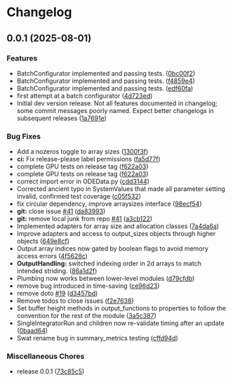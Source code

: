 # Changelog

## 0.0.1 (2025-08-01)


### Features

* BatchConfigurator implemented and passing tests. ([0bc00f2](https://github.com/ccam80/smc/commit/0bc00f22422238ac8fcfe68fc07691de07757945))
* BatchConfigurator implemented and passing tests. ([f4859e4](https://github.com/ccam80/smc/commit/f4859e448893f6a5738297cb9bca2a1987248fe9))
* BatchConfigurator implemented and passing tests. ([edf60fa](https://github.com/ccam80/smc/commit/edf60faf40febc0b652a7f18d8c79f7c72a8fe0a))
* first attempt at a batch configurator ([4d723ed](https://github.com/ccam80/smc/commit/4d723edb192159b97d999bd2e011d1c65d108b05))
* Initial dev version release. Not all features documented in changelog; some commit messages poorly named. Expect better changelogs in subsequent releases ([1a7691e](https://github.com/ccam80/smc/commit/1a7691e31352cd1e6ff66538c96caa223e2f364d))


### Bug Fixes

* Add a nozeros toggle to array sizes ([1300f3f](https://github.com/ccam80/smc/commit/1300f3f7285062bcda5ab7278ed0ab3cd2daa9de))
* **ci:** Fix release-please label permissions ([fa5d77f](https://github.com/ccam80/smc/commit/fa5d77f2292555475ec6e638cf11de0ccd90e45e))
* complete GPU tests on release tag ([f622a03](https://github.com/ccam80/smc/commit/f622a03e0445c6ae9088153c7a0811190eb81089))
* complete GPU tests on release tag ([f622a03](https://github.com/ccam80/smc/commit/f622a03e0445c6ae9088153c7a0811190eb81089))
* correct import error in ODEData.py ([cdd3144](https://github.com/ccam80/smc/commit/cdd3144e6a715284d6fc76f6670351f3f726607b))
* Corrected ancient typo in SystemValues that made all parameter setting invalid, confirmed test coverage ([c05f532](https://github.com/ccam80/smc/commit/c05f5326f4187c95c8c64cd0de68afa9ff193d96))
* fix circular dependency, improve arraysizes interface ([98ecf54](https://github.com/ccam80/smc/commit/98ecf54d0751491634d3fad39aa3a5331cdcf28f))
* **git:** close issue [#41](https://github.com/ccam80/smc/issues/41) ([da83993](https://github.com/ccam80/smc/commit/da83993e0997194fa3c569ab451868c53fe5a3c4))
* **git:** remove local junk from repo [#41](https://github.com/ccam80/smc/issues/41) ([a3cb122](https://github.com/ccam80/smc/commit/a3cb1224cb61a2da412b544512dcf5a5f9acf116))
* Implemented adapters for array size and allocation classes ([7a4da6a](https://github.com/ccam80/smc/commit/7a4da6a4f6a3c586e2024c29c5a924c4328c006a))
* Improve adapters and access to output_sizes objects through higher objects ([649e8cf](https://github.com/ccam80/smc/commit/649e8cf8e94e10dce28e67bcad303e46cb98efc0))
* Output array indices now gated by boolean flags to avoid memory access errors ([4f5628c](https://github.com/ccam80/smc/commit/4f5628ce3fad9e57c6a03bcde65a032bc7b27428))
* **OutputHandling:** switched indexing order in 2d arrays to match intended striding. ([86a1d2f](https://github.com/ccam80/smc/commit/86a1d2f5f7622b51f302c56e330b51a7293c542f))
* Plumbing now works between lower-level modules ([d79cfdb](https://github.com/ccam80/smc/commit/d79cfdb0817f6c1e8aa9977c2a6a5af6854e4b7a))
* remove bug introduced in time-saving ([ce96d23](https://github.com/ccam80/smc/commit/ce96d236b6cf5b8c7d87f3a1a4cc24a50cfa2ad4))
* remove doto [#19](https://github.com/ccam80/smc/issues/19) ([d3457bd](https://github.com/ccam80/smc/commit/d3457bd23d17f030840ee690601151e289ccf152))
* Remove todos to close issues ([f2e7638](https://github.com/ccam80/smc/commit/f2e76384e407c1d7ac8c2a36e80916b9c79bd3b3))
* Set buffer height methods in output_functions to properties to follow the convention for the rest of the module ([3a5c387](https://github.com/ccam80/smc/commit/3a5c387e1414b56b2cfb0d4e1fd0e19ba82769bd))
* SingleIntegratorRun and children now re-validate timing after an update ([0baad64](https://github.com/ccam80/smc/commit/0baad6433925af427a9f3b60cee4df71121c7e4d))
* Swat rename bug in summary_metrics testing ([cffd94d](https://github.com/ccam80/smc/commit/cffd94df0da154d8d85b11026b9fb53a59826bb8))


### Miscellaneous Chores

* release 0.0.1 ([73c85c5](https://github.com/ccam80/smc/commit/73c85c50c3c2991b2ae1e9237caf1aa2fd15316b))
